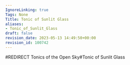 ```yaml
---
IgnoreLinking: true
Tags: None
Title: Tonic of Sunlit Glass
aliases:
- Tonic_of_Sunlit_Glass
draft: false
revision_date: 2023-05-13 14:49:50+00:00
revision_id: 100742
---
```


#REDIRECT Tonics of the Open Sky#Tonic of Sunlit Glass